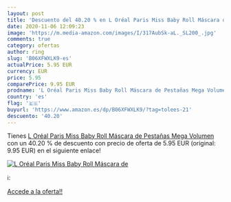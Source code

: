 ```yaml
---
layout: post
title: 'Descuento del 40.20 % en L Oréal Paris Miss Baby Roll Máscara de '
date: 2020-11-06 12:09:23
image: 'https://m.media-amazon.com/images/I/317AubSk-aL._SL200_.jpg'
comments: true
category: ofertas
author: ring
slug: 'B06XFWXLK9-es'
actualPrice: 5.95 EUR
currency: EUR
price: 5.95
comparePrice: 9.95 EUR
prodname: 'L Oréal Paris Miss Baby Roll Máscara de Pestañas Mega Volumen'
country: 'es'
flag: '🇪🇸'
buyurl: 'https://www.amazon.es/dp/B06XFWXLK9/?tag=tolees-21'
descuento: '40.20'
---
```


Tienes [L Oréal Paris Miss Baby Roll Máscara de Pestañas Mega Volumen](https://www.amazon.es/dp/B06XFWXLK9/?tag=tolees-21) con un 40.20 % de descuento con precio de oferta de 5.95 EUR (original: 9.95 EUR) en el siguiente enlace!

[![L Oréal Paris Miss Baby Roll Máscara de ](https://m.media-amazon.com/images/I/317AubSk-aL._SL200_.jpg)](https://www.amazon.es/dp/B06XFWXLK9/?tag=tolees-21)

ℹ️:


[Accede a la oferta!!](https://www.amazon.es/dp/B06XFWXLK9/?tag=tolees-21)
